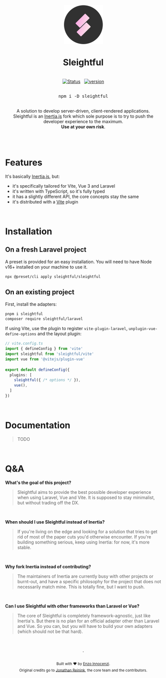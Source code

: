 <br>

<p align="center">
  <img src=".github/assets/logo-round.svg" style="width:125px;" />
</p>

<h1 align="center">Sleightful</h1>

<p align="center">
  <br />
  <a href="https://github.com/sleightful/sleightful/actions/workflows/test.yml"><img alt="Status" src="https://github.com/sleightful/sleightful/actions/workflows/test.yml/badge.svg"></a>
  <span>&nbsp;</span>
  <a href="https://github.com/sleightful/sleightful/releases"><img alt="version" src="https://img.shields.io/github/v/release/sleightful/sleightful?include_prereleases&label=version&logo=github&logoColor=white"></a>
  <br />
  <br />
  <pre><div align="center">npm i -D sleightful</div></pre>
</p>


<div align="center">
  <br />
  A solution to develop server-driven, client-rendered applications.
  <br />
  Sleightful is an <a href="https://inertiajs.com">Inertia.js</a> fork which sole purpose is to try to push the developer experience to the maximum.
  <br />
  <b>Use at your own risk</b>.
  <br />
  <br />
  <br />
</div>

<br>

#   Features

It's basically [Inertia.js](https://inertiajs.com), but:

- it's specifically tailored for Vite, Vue 3 and Laravel
- it's written with TypeScript, so it's fully typed
- it has a slightly different API, the core concepts stay the same
- it's distributed with a [Vite](https://vitejs.dev) plugin


&nbsp;


# Installation

## On a fresh Laravel project

A preset is provided for an easy installation. You will need to have Node v16+ installed on your machine to use it.

```sh
npx @preset/cli apply sleightful/sleightful
```

## On an existing project

First, install the adapters:

```sh
pnpm i sleightful
composer require sleightful/laravel
```

If using Vite, use the plugin to register `vite-plugin-laravel`, `unplugin-vue-define-options` and the layout plugin:

```ts
// vite.config.ts
import { defineConfig } from 'vite'
import sleightful from 'sleightful/vite'
import vue from '@vitejs/plugin-vue'

export default defineConfig({
  plugins: [
    sleightful({ /* options */ }),
    vue(),
  ]
})
```

&nbsp;

# Documentation

> TODO

&nbsp;

# Q&A

**What's the goal of this project?**
> Sleightful aims to provide the best possible developer experience when using Laravel, Vue and Vite. It is supposed to stay minimalist, but without trading off the DX.
<br/>

**When should I use Sleightful instead of Inertia?**
> If you're living on the edge and looking for a solution that tries to get rid of most of the paper cuts you'd otherwise encounter. If you're building something serious, keep using Inertia: for now, it's more stable.

&nbsp;

**Why fork Inertia instead of contributing?**
> The maintainers of Inertia are currently busy with other projects or burnt-out, and have a specific philosophy for the project that does not necessarily match mine. This is totally fine, but I want to push.

&nbsp;

**Can I use Sleightful with other frameworks than Laravel or Vue?**
> The core of Sleightful is completely framework-agnostic, just like Inertia's. But there is no plan for an official adapter other than Laravel and Vue. So you can, but you will have to build your own adapters (which should not be that hard).


<p align="center">
  <br />
  <br />
  ·
  <br />
  <br />
  <sub>Built with ❤︎ by <a href="https://github.com/enzoinnocenzi">Enzo Innocenzi</a>. <br/> Original credits go to <a href="https://reinink.ca">Jonathan Reinink</a>, the core team and the contributors.</sub>
</p>
